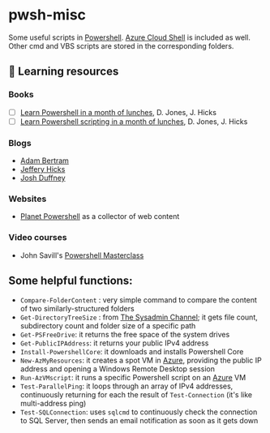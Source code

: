 # pwsh-misc

Some useful scripts in [Powershell](https://github.com/PowerShell/PowerShell). [Azure Cloud Shell](https://shell.azure.com) is included as well. Other cmd and VBS scripts are stored in the corresponding folders.

## :book: Learning resources
### Books
- [ ] [Learn Powershell in a month of lunches](https://www.manning.com/books/learn-windows-powershell-in-a-month-of-lunches-third-edition), D. Jones, J. Hicks
- [ ] [Learn Powershell scripting in a month of lunches](https://www.manning.com/books/learn-powershell-scripting-in-a-month-of-lunches), D. Jones, J. Hicks
### Blogs
* [Adam Bertram](https://adamtheautomator.com/)
* [Jeffery Hicks](https://jdhitsolutions.com/blog/)
* [Josh Duffney](https://Duffney.io)
### Websites
* [Planet Powershell](http://planetpowershell.org) as a collector of web content
### Video courses
* John Savill's [Powershell Masterclass](https://youtube.com/playlist?list=PLlVtbbG169nFq_hR7FcMYg32xsSAObuq8)

## Some helpful functions:
* `Compare-FolderContent` : very simple command to compare the content of two similarly-structured folders
* `Get-DirectoryTreeSize` : from [The Sysadmin Channel](https://thesysadminchannel.com/get-directory-tree-size-using-powershell/); it gets file count, subdirectory count and folder size of a specific path
* `Get-PSFreeDrive`: it returns the free space of the system drives
* `Get-PublicIPAddress`: it returns your public IPv4 address
* `Install-PowershellCore`: it downloads and installs Powershell Core
* `New-AzMyResources`: it creates a spot VM in [Azure](https://portal.azure.com), providing the public IP address and opening a Windows Remote Desktop session
* `Run-AzVMscript`: it runs a specific Powershell script on an [Azure](https://portal.azure.com) VM
* `Test-ParallelPing`: it loops through an array of IPv4 addresses, continuously returning for each the result of `Test-Connection` (it's like multi-address ping)
* `Test-SQLConnection`: uses `sqlcmd` to continuously check the connection to SQL Server, then sends an email notification as soon as it gets down
